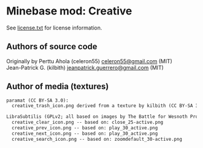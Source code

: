 Minebase mod: Creative
===========================
See [license.txt](./license.txt) for license information.

Authors of source code
----------------------
Originally by Perttu Ahola (celeron55) <celeron55@gmail.com> (MIT)  
Jean-Patrick G. (kilbith) <jeanpatrick.guerrero@gmail.com> (MIT)

Author of media (textures)
--------------------------
```txt
paramat (CC BY-SA 3.0):
  creative_trash_icon.png derived from a texture by kilbith (CC BY-SA 3.0)

LibraSubtilis (GPLv2; all based on images by The Battle for Wesnoth Project):  
  creative_clear_icon.png -- based on: close_25-active.png
  creative_prev_icon.png -- based on: play_30_active.png
  creative_next_icon.png -- based on: play_30_active.png
  creative_search_icon.png -- based on: zoomdefault_30-active.png
```
